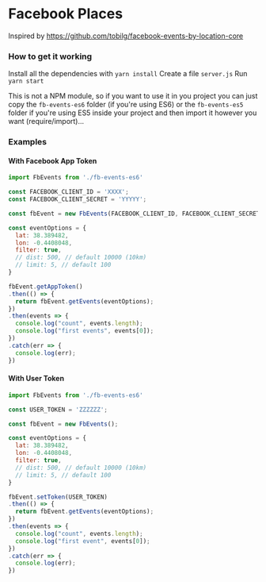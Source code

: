 # Facebook Places

Inspired by https://github.com/tobilg/facebook-events-by-location-core

### How to get it working

Install all the dependencies with `yarn install`
Create a file `server.js`
Run `yarn start`

This is not a NPM module, so if you want to use it in you project you can just copy the `fb-events-es6` folder (if you're using ES6) or the `fb-events-es5` folder if you're using ES5  inside your project and then import it however you want (require/import)...


### Examples

#### With Facebook App Token

```javascript
import FbEvents from './fb-events-es6'

const FACEBOOK_CLIENT_ID = 'XXXX';
const FACEBOOK_CLIENT_SECRET = 'YYYYY';

const fbEvent = new FbEvents(FACEBOOK_CLIENT_ID, FACEBOOK_CLIENT_SECRET);

const eventOptions = {
  lat: 38.389482,
  lon: -0.4408048,
  filter: true,
  // dist: 500, // default 10000 (10km)
  // limit: 5, // default 100
}

fbEvent.getAppToken()
.then(() => {
  return fbEvent.getEvents(eventOptions);
})
.then(events => {
  console.log("count", events.length);
  console.log("first events", events[0]);
})
.catch(err => {
  console.log(err);
})
```

#### With User Token

```javascript
import FbEvents from './fb-events-es6'

const USER_TOKEN = 'ZZZZZZ';

const fbEvent = new FbEvents();

const eventOptions = {
  lat: 38.389482,
  lon: -0.4408048,
  filter: true,
  // dist: 500, // default 10000 (10km)
  // limit: 5, // default 100
}

fbEvent.setToken(USER_TOKEN)
.then(() => {
  return fbEvent.getEvents(eventOptions);
})
.then(events => {
  console.log("count", events.length);
  console.log("first event", events[0]);
})
.catch(err => {
  console.log(err);
})
```
